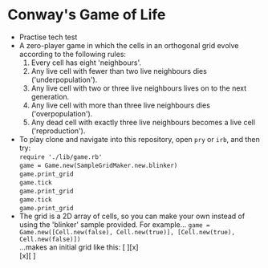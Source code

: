 # Conway's Game of Life

* Practise tech test
* A zero-player game in which the cells in an orthogonal grid evolve according to the following rules:
    1. Every cell has eight 'neighbours'.
    2. Any live cell with fewer than two live neighbours dies ('underpopulation').
    3. Any live cell with two or three live neighbours lives on to the next generation.
    4. Any live cell with more than three live neighbours dies ('overpopulation').
    5. Any dead cell with exactly three live neighbours becomes a live cell ('reproduction').
* To play clone and navigate into this repository, open `pry` or `irb`, and then try:                  
`require './lib/game.rb'`               
`game = Game.new(SampleGridMaker.new.blinker)`                
`game.print_grid`              
`game.tick`               
`game.print_grid`               
`game.tick`                
`game.print_grid`            
* The grid is a 2D array of cells, so you can make your own instead of using the 'blinker' sample provided.  For example...
`game = Game.new([Cell.new(false), Cell.new(true)], [Cell.new(true), Cell.new(false)])`                        
...makes an initial grid like this:  [ ][x]                 
                                     [x][ ]
